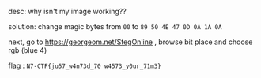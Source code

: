 desc: why isn't my image working??

solution: change magic bytes from ``00`` to ``89 50 4E 47 0D 0A 1A 0A`` 

next, go to https://georgeom.net/StegOnline , browse bit place and choose rgb (blue 4)

flag : ``N7-CTF{ju57_w4n73d_70 w4573_y0ur_71m3}``
